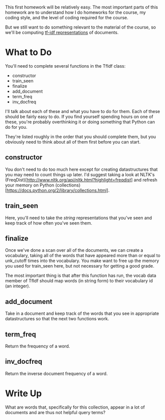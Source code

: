 
This first homework will be relatively easy.  The most important parts
of this homework are to understand how I do homeworks for the course,
my coding style, and the level of coding required for the course.

But we still want to do something relevant to the material of the
course, so we'll be computing [tf-idf
representations](https://onlinelibrary.wiley.com/doi/full/10.1002/bult.274)
of documents.


What to Do
=============

You'll need to complete several functions in the TfIdf class:
* constructor
* train_seen
* finalize
* add_document
* term_freq
* inv_docfreq

I'll talk about each of these and what you have to do for them.  Each
of these should be fairly easy to do.  If you find yourself spending
hours on one of these, you're probably overthinking it or doing
something that Python can do for you.

They're listed roughly in the order that you should complete them, but
you obviously need to think about all of them first before you can
start.

constructor
--------------

You don't need to do too much here except for creating datastructures
that you may need to count things up later.  I'd suggest taking a look
at NLTK's
(FreqDist)[http://www.nltk.org/api/nltk.html?highlight=freqdist] and
refresh your memory on Python
(collections)[https://docs.python.org/2/library/collections.html].

train_seen
----------

Here, you'll need to take the *string* representations that you've
seen and keep track of how often you've seen them.

finalize
----------

Once we've done a scan over all of the documents, we can create a
vocabulary, taking all of the words that have appeared more than or
equal to unk_cutoff times into the vocabulary.  You make want to free
up the memory you used for train_seen here, but not necessary for
getting a good grade.

The most important thing is that after this function has run, the
vocab data member of TfIdf should map words (in string form) to their
vocabulary id (an integer).

add_document
---------

Take in a document and keep track of the words that you see in
appropriate datastructures so that the next two functions work.

term_freq
----------

Return the frequency of a word.

inv_docfreq
-------------

Return the inverse document frequency of a word.


Write Up
=================

What are words that, specifically for this collection, appear in a lot
of documents and are thus not helpful query terms?
